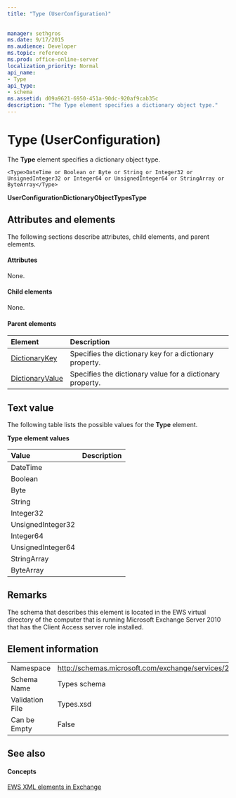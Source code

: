 ```yaml
---
title: "Type (UserConfiguration)"
 
 
manager: sethgros
ms.date: 9/17/2015
ms.audience: Developer
ms.topic: reference
ms.prod: office-online-server
localization_priority: Normal
api_name:
- Type
api_type:
- schema
ms.assetid: d09a9621-6950-451a-90dc-920af9cab35c
description: "The Type element specifies a dictionary object type."
---
```


# Type (UserConfiguration)

The **Type** element specifies a dictionary object type. 
  
```
<Type>DateTime or Boolean or Byte or String or Integer32 or UnsignedInteger32 or Integer64 or UnsignedInteger64 or StringArray or ByteArray</Type> 
```

 **UserConfigurationDictionaryObjectTypesType**
## Attributes and elements

The following sections describe attributes, child elements, and parent elements.
  
#### Attributes

None.
  
#### Child elements

None.
  
#### Parent elements

|**Element**|**Description**|
|:-----|:-----|
|[DictionaryKey](dictionarykey.md) <br/> |Specifies the dictionary key for a dictionary property.  <br/> |
|[DictionaryValue](dictionaryvalue.md) <br/> |Specifies the dictionary value for a dictionary property.  <br/> |
   
## Text value

The following table lists the possible values for the **Type** element. 
  
**Type element values**

|**Value**|**Description**|
|:-----|:-----|
|DateTime  <br/> ||
|Boolean  <br/> ||
|Byte  <br/> ||
|String  <br/> ||
|Integer32  <br/> ||
|UnsignedInteger32  <br/> ||
|Integer64  <br/> ||
|UnsignedInteger64  <br/> ||
|StringArray  <br/> ||
|ByteArray  <br/> ||
   
## Remarks

The schema that describes this element is located in the EWS virtual directory of the computer that is running Microsoft Exchange Server 2010 that has the Client Access server role installed.
  
## Element information

|||
|:-----|:-----|
|Namespace  <br/> |http://schemas.microsoft.com/exchange/services/2006/types  <br/> |
|Schema Name  <br/> |Types schema  <br/> |
|Validation File  <br/> |Types.xsd  <br/> |
|Can be Empty  <br/> |False  <br/> |
   
## See also

#### Concepts

[EWS XML elements in Exchange](ews-xml-elements-in-exchange.md)

